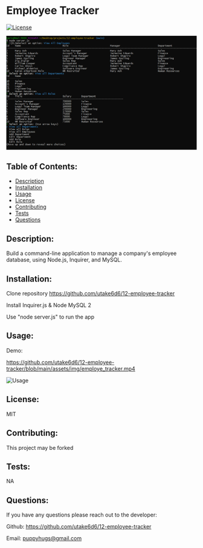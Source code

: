 <!-- User Story:
AS A business owner
I WANT to be able to view and manage the departments, roles, and employees in my company
SO THAT I can organize and plan my business -->

<!-- Acceptance Criteria:
GIVEN a command-line application that accepts user input
WHEN I start the application
THEN I am presented with the following options: view all departments, view all roles, view all employees, add a department, add a role, add an employee, and update an employee role
WHEN I choose to view all departments
THEN I am presented with a formatted table showing department names and department ids
WHEN I choose to view all roles
THEN I am presented with the job title, role id, the department that role belongs to, and the salary for that role
WHEN I choose to view all employees
THEN I am presented with a formatted table showing employee data, including employee ids, first names, last names, job titles, departments, salaries, and managers that the employees report to
WHEN I choose to add a department
THEN I am prompted to enter the name of the department and that department is added to the database
WHEN I choose to add a role
THEN I am prompted to enter the name, salary, and department for the role and that role is added to the database
WHEN I choose to add an employee
THEN I am prompted to enter the employee’s first name, last name, role, and manager and that employee is added to the database
WHEN I choose to update an employee role
THEN I am prompted to select an employee to update and their new role and this information is updated in the database  -->

<!-- schema should contain the following three tables:

Department -
id: INT PRIMARY KEY
name: VARCHAR(30) to hold department name

Role -
id: INT PRIMARY KEY
title: VARCHAR(30) to hold role title
salary: DECIMAL to hold role salary
department_id: INT to hold reference to department role belongs to

Employee -
id: INT PRIMARY KEY
first_name: VARCHAR(30) to hold employee first name
last_name: VARCHAR(30) to hold employee last name
role_id: INT to hold reference to employee role
manager_id: INT to hold reference to another employee that is manager of the current employee. This field may be null if the employee has no manager. -->

<!-- ***********
You may want to use a separate file containing functions for performing specific SQL queries you'll need to use. A constructor function or class could be helpful for organizing these. You may also want to include a seeds.sql file to pre-populate your database. This will make the development of individual features much easier. -->

<!-- **_ Bonus _**
See if you can add some additional functionality to your application, such as the ability to:

Update employee managers.

View employees by manager.

View employees by department.

Delete departments, roles, and employees.

View the total utilized budget of a department—i.e., the combined salaries of all employees in that department. -->

# Employee Tracker

[![License](https://img.shields.io/badge/License-MIT-blue.svg)](https://lbesson.mit-license.org/)

![Usage](assets/img/EmpTrkr_open.png)

## Table of Contents:

- [Description](#description)
- [Installation](#installation)
- [Usage](#usage)
- [License](#license)
- [Contributing](#contributing)
- [Tests](#tests)
- [Questions](#questions)

## Description:

Build a command-line application to manage a company's employee database, using Node.js, Inquirer, and MySQL.

## Installation:

Clone repository https://github.com/utake6d6/12-employee-tracker

Install Inquirer.js & Node MySQL 2

Use "node server.js" to run the app

## Usage:

Demo:

https://github.com/utake6d6/12-employee-tracker/blob/main/assets/img/employe_tracker.mp4

![Usage](assets/img/EmpTrkr_gif.gif)

## License:

MIT

## Contributing:

This project may be forked

## Tests:

NA

## Questions:

If you have any questions please reach out to the developer:

Github: <https://github.com/utake6d6/12-employee-tracker>

Email: <puppyhugs@gmail.com>
